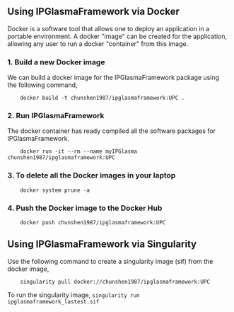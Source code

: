 ## Using IPGlasmaFramework via Docker

Docker is a software tool that allows one to deploy an application in a portable environment. A docker "image" can be created for the application, allowing any user to run a docker "container" from this image.

### 1. Build a new Docker image
We can build a docker image for the IPGlasmaFramework package using the following command,

```
	docker build -t chunshen1987/ipglasmaframework:UPC .
```

### 2. Run IPGlasmaFramework
The docker container has ready compiled all the software packages for IPGlasmaFramework.

```
    docker run -it --rm --name myIPGlasma chunshen1987/ipglasmaframework:UPC
```

### 3. To delete all the Docker images in your laptop

```
    docker system prune -a
```

### 4. Push the Docker image to the Docker Hub

```
    docker push chunshen1987/ipglasmaframework:UPC
```

## Using IPGlasmaFramework via Singularity

Use the following command to create a singularity image (sif) from the
docker image,

```
    singularity pull docker://chunshen1987/ipglasmaframework:UPC
```

To run the singularity image, `singularity run ipglasmaframework_lastest.sif`
